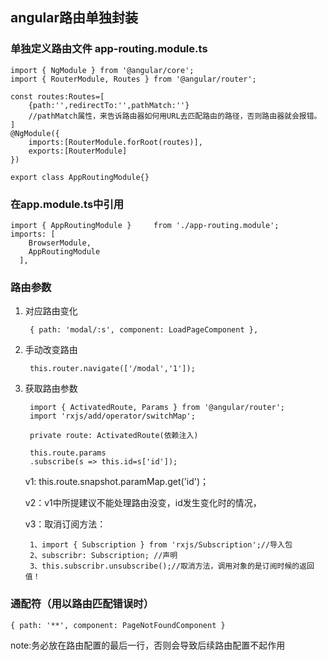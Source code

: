 ## angular路由单独封装

### 单独定义路由文件 app-routing.module.ts
	import { NgModule } from '@angular/core';
	import { RouterModule, Routes } from '@angular/router';
	
	const routes:Routes=[
	    {path:'',redirectTo:'',pathMatch:''}
		//pathMatch属性，来告诉路由器如何用URL去匹配路由的路径，否则路由器就会报错。
	]
	@NgModule({
	    imports:[RouterModule.forRoot(routes)],
	    exports:[RouterModule]
	})
	
	export class AppRoutingModule{}

### 在app.module.ts中引用

	import { AppRoutingModule }     from './app-routing.module';
	imports: [
	    BrowserModule,
	    AppRoutingModule
	  ],

### 路由参数

1. 对应路由变化

		{ path: 'modal/:s', component: LoadPageComponent },

2. 手动改变路由

		this.router.navigate(['/modal','1']);

3. 获取路由参数

		import { ActivatedRoute, Params } from '@angular/router';
		import 'rxjs/add/operator/switchMap';
	
		private route: ActivatedRoute(依赖注入)
	
		this.route.params
	    .subscribe(s => this.id=s['id']);

	v1: this.route.snapshot.paramMap.get('id')；
	
	v2：v1中所提建议不能处理路由没变，id发生变化时的情况，

	v3：取消订阅方法：

		1、import { Subscription } from 'rxjs/Subscription';//导入包
		2、subscribr: Subscription; //声明
		3、this.subscribr.unsubscribe();//取消方法，调用对象的是订阅时候的返回值！

### 通配符（用以路由匹配错误时）

	{ path: '**', component: PageNotFoundComponent }

note:务必放在路由配置的最后一行，否则会导致后续路由配置不起作用
